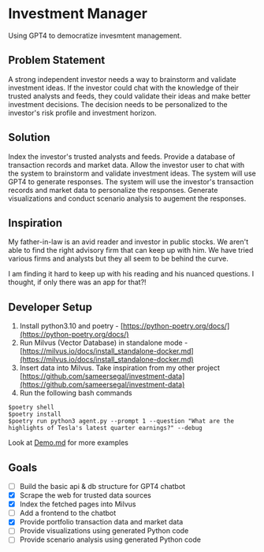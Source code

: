 # Investment Manager

Using GPT4 to democratize invesmtent management. 

## Problem Statement
A strong independent investor needs a way to brainstorm and validate investment ideas. If the investor could chat with the knowledge of their trusted analysts and feeds, they could validate their ideas and make better investment decisions. The decision needs to be personalized to the investor's risk profile and investment horizon.

## Solution
Index the investor's trusted analysts and feeds. Provide a database of transaction records and market data. Allow the investor user to chat with the system to brainstorm and validate investment ideas. The system will use GPT4 to generate responses. The system will use the investor's transaction records and market data to personalize the responses. Generate visualizations and conduct scenario analysis to augement the responses.

## Inspiration
My father-in-law is an avid reader and investor in public stocks. We aren't able to find the right advisory firm that can keep up with him. We have tried various firms and analysts but they all seem to be behind the curve.

I am finding it hard to keep up with his reading and his nuanced questions. I thought, if only there was an app for that?!

## Developer Setup

1. Install python3.10 and poetry - [https://python-poetry.org/docs/](https://python-poetry.org/docs/)
2. Run Milvus (Vector Database) in standalone mode - [https://milvus.io/docs/install_standalone-docker.md](https://milvus.io/docs/install_standalone-docker.md)
3. Insert data into Milvus. Take inspiration from my other project [https://github.com/sameersegal/investment-data](https://github.com/sameersegal/investment-data)
4. Run the following bash commands
```
$poetry shell
$poetry install
$poetry run python3 agent.py --prompt 1 --question "What are the highlights of Tesla's latest quarter earnings?" --debug
```
Look at [Demo.md](Demo.md) for more examples

## Goals
- [ ] Build the basic api & db structure for GPT4 chatbot
- [X] Scrape the web for trusted data sources
- [X] Index the fetched pages into Milvus
- [ ] Add a frontend to the chatbot
- [X] Provide portfolio transaction data and market data
- [ ] Provide visualizations using generated Python code
- [ ] Provide scenario analysis using generated Python code
